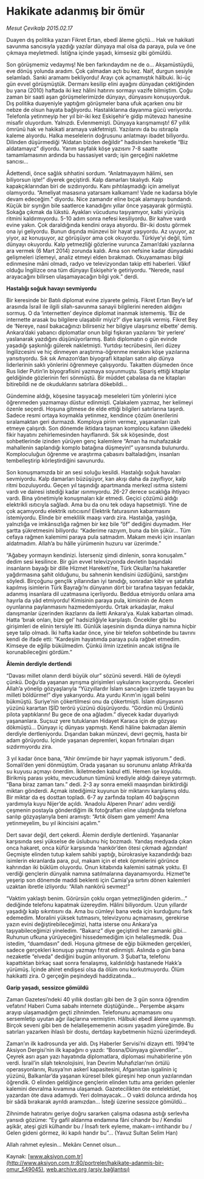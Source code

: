 # Hakikate adanmış bir ömür

*Mesut Çevikalp 2015.02.17*

<div class="pNewsDetailMainContent ctx_content" itemprop="articleBody">
 <p>
  Duayen dış politika yazarı Fikret Ertan, ebedî âleme göçtü... Hak ve hakikati savunma sancısıyla yazdığı yazılar dünyaya mal olsa da paraya, pula ve öne çıkmaya meyletmedi. İstiğna içinde yaşadı, kimsesiz gibi gömüldü.
 </p>
 <p>
  Son görüşmemiz vedaymış! Ne ben farkındaydım ne de o... Akşamüstüydü, eve dönüş yolunda aradım. Çok çalmadan açtı bu kez. Naif, durgun sesiyle selamladı. Sanki aramamı bekliyordu! Arayı çok açmamıştık hâlbuki. İki-üç gün evvel görüşmüştük. Dermanı kesilip elini ayağını dünyadan çektiğinden bu yana (2010) haftada iki kez hâlini hatırını sormayı vazife bilmiştim. Çoğu zaman bir saati aşan görüşmelerimizde dünyayı, dünyasını konuşuyorduk. Dış politika duayeniyle yaptığım görüşmeler bana ufuk açarken onu bir nebze de olsun hayata bağlıyordu. Hastalıklarına dayanma gücü veriyordu. Telefonla yetinmeyip her yıl bir-iki kez Eskişehir’e gidip mütevazı hanesine misafir oluyordum. Yalnızdı. Evlenmemişti. Dünyaya karışmamıştı! 67 yıllık ömrünü hak ve hakikati aramaya vakfetmişti. Yazılarını da bu ıstırapla kaleme alıyordu. Halka meselelerin doğrusunu anlatmayı ibadet biliyordu. Dilinden düşürmediği “Aldatan bizden değildir” hadisinden hareketle “Biz aldatamayız” diyordu. Yarım sayfalık köşe yazısını 7-8 saatte tamamlamasının ardında bu hassasiyet vardı; işin gerçeğini nakletme sancısı...
 </p>
 <p>
  Âdettendi, önce sağlık sıhhatini sordum. “Anlatmayayım hâlimi, sen biliyorsun işte!” diyerek geçiştirdi. Kalp damarları tıkalıydı. Kalp kapakçıklarından biri de sızdırıyordu. Kanı pıhtılaşmadığı için ameliyat olamıyordu. “Ameliyat masasına yatarsam kalkamam! Vade ne kadarsa böyle devam edeceğim.” diyordu. Nice zamandır eline bıçak alamayışı bundandı. Küçük bir sıyrığın bile saatlerce kanadığını yıllar önce yaşayarak görmüştü. Sokağa çıkmak da lükstü. Ayakları vücudunu taşıyamıyor, kalbi yürüyüş ritmini kaldırmıyordu. 5-10 adım sonra nefesi kesiliyordu. Bir kahve vardı evine yakın. Çok daraldığında kendini oraya atıyordu. Bir-iki dostu görmek ona iyi geliyordu. Bunun dışında münzevi bir hayat yaşıyordu. Az uyuyor, az yiyor, az konuşuyor, az görüşüyor ama çok okuyordu. Türkiye’yi değil, tüm dünyayı okuyordu. Kalp yetmezliği gözlerine vurunca Zaman’daki yazılarına ara vermek (6 Mart 2014) zorunda kaldı. Ama son nefsine kadar dünyadaki gelişmeleri izlemeyi, analiz etmeyi elden bırakmadı. Okuyamaması bilgi edinmesine mâni olmadı, radyo ve televizyondan takip etti haberleri. Vâkıf olduğu İngilizce ona tüm dünyayı Eskişehir’e getiriyordu. “Nerede, nasıl arayacağını bilirsen ulaşamayacağın bilgi yok.” derdi.
 </p>
 <p>
  <strong>
   Hastalığı soğuk havayı sevmiyordu
  </strong>
 </p>
 <p>
  Bir keresinde bir Batılı diplomat evine ziyarete gelmiş. Fikret Ertan Bey’e laf arasında İsrail ile ilgili silah-savunma sanayii bilgilerini nereden aldığını sormuş. O da ‘internetten’ deyince diplomat inanmak istememiş. ‘Biz de internette arasak bu bilgilere ulaşabilir miyiz?’ diye karşılık vermiş. Fikret Bey de ‘Nereye, nasıl bakacağınızı bilirseniz her bilgiye ulaşırsınız elbette’ demiş. Ankara’daki yabancı diplomatlar onun bilgi fışkıran yazılarını ‘bir yerlere’ yaslanarak yazdığını düşünüyorlarmış. Batılı diplomatın o gün evinde yaşadığı şaşkınlığı gülerek nakletmişti. Yurtdışı tecrübesini, ileri düzey İngilizcesini ve hiç dinmeyen araştırma-öğrenme merakını köşe yazılarına yansıtıyordu. Sık sık Amazon’dan biyografi kitapları satın alıp dünya liderlerinin saklı yönlerini öğrenmeye çalışıyordu. Takatten düşmeden önce Rus lider Putin’in biyografisini yazmaya soyunmuştu. Sipariş ettiği kitaplar geldiğinde gözlerinin feri sönmüştü. Bir müddet çabalasa da ne kitapları bitirebildi ne de okuduklarını satırlara dökebildi...
 </p>
 <p>
  Gündemine aldığı, köşesine taşıyacağı meseleleri tüm yönlerini iyice öğrenmeden yazmamayı düstur edinmişti. Çalakalem yazmaz, her kelimeyi özenle seçerdi. Hoşuna gitmese de elde ettiği bilgileri satırlarına taşırdı. Sadece resmi ortaya koymakla yetinmez, kendince çözüm önerilerini sıralamaktan geri durmazdı. Komploya pirim vermez, yaşananları izah etmeye çalışırdı. Son dönemde iktidara taşınan komplocu kafanın ülkedeki fikir hayatını zehirlemesinden hayıflanırdı. Sık sık köşesinde, dost sohbetlerinde izinden yürüyen genç kalemlere “Aman ha muhafazakâr mahallenin saplandığı komplo batağına düşmeyin!” uyarısında bulunurdu. Komploculuğun öğrenme ve araştırma çabasını baltaladığını, insanları tembelleştirip körleştirdiğini savunurdu.
 </p>
 <p>
  Son konuşmamızda bir an sesi soluğu kesildi. Hastalığı soğuk havaları sevmiyordu. Kalp damarları büzüşüyor, kan akışı daha da zayıflıyor, kalp ritmi bozuluyordu. Geçen yıl taşındığı apartmanda merkezî ısıtma sistemi vardı ve dairesi istediği kadar ısınmıyordu. 26-27 derece sıcaklığa ihtiyacı vardı. Bina yönetimiyle konuşmaları kâr etmedi. Geçici çözümü aldığı elektrikli ısıtıcıyla sağladı. Ama bu da onu tek odaya hapsetmişti. Yine de çok açamıyordu elektrik ısıtıcısını! Elektrik faturasının kabarmasını istemiyordu. Elinde bir emeklilik maaşı vardı zira. Hastalığa, yaşlılığa, yalnızlığa ve imkânsızlığa rağmen bir kez bile “öf” dediğini duymadım. Her şartta şükretmesini biliyordu: “Kaderime razıyım, buna da bin şükür... Tüm cefaya rağmen kalemimi paraya pula satmadım. Makam mevki için insanları aldatmadım. Allah’a bu hâlle yürümenin huzuru var üzerimde.”
 </p>
 <p>
  “Ağabey yormayın kendinizi. İsterseniz şimdi dinlenin, sonra konuşalım.” dedim sesi kesilince. Bir gün evvel televizyonda devletin başındaki insanların bayağı bir dille Hizmet Hareketi’ne, Türk Okulları’na hakaretler yağdırmasına şahit olduğunu, bu sahnenin kendisini üzdüğünü, sarstığını söyledi. Birçoğunu gençlik yıllarından iyi tanıdığı, sonradan kibir ve şatafata kapılmış isimlerin Türk Bayrağı’nı dünyanın dört bir tarafına taşıyan fedakâr, adanmış insanlara dil uzatmasına içerliyordu. Beddua etmiyordu onlara ama hayırla da yâd etmiyordu! Kimisinin paraya pula, kimisinin de Acem oyunlarına paylanmasını hazmedemiyordu. Ortak arkadaşlar, makul danışmanlar üzerinden ikazlarını da iletti Ankara’ya. Kulak kabartan olmadı. Hatta ‘bırak onları, bize gel’ hadsizliğiyle karşılaştı. Öncekiler gibi bu girişimleri de elinin tersiyle itti. Günlük iaşesinin dışında dünya namına hiçbir şeye talip olmadı. İki hafta kadar önce, yine bir telefon sohbetinde bu tavrını kendi de ifade etti: “Kardeşim hayatımda paraya pula rağbet etmedim. Kimseye de eğilip bükülmedim. Çünkü ilmin izzetinin ancak istiğna ile korunabileceğini gördüm.”
 </p>
 <p>
  <strong>
   Âlemin derdiyle dertlendi
  </strong>
 </p>
 <p>
  “Davası millet olanın derdi büyük olur” sözünü severdi. Hâli de öyleydi çünkü. Doğu’da yaşanan ayrışma girişimleri uykularını kaçırıyordu. Geceleri Allah’a yönelip gözyaşlarıyla “Yüzyıllardır İslam sancağını izzetle taşıyan bu milleti böldürme!” diye yakarıyordu. Ata yurdu Kırım’ın işgali belini bükmüştü. Suriye’nin çökertilmesi onu da çökertmişti. İslam dünyasının yüzünü karartan IŞİD terörü yüzünü düşürüyordu. “Gördün mü Ürdünlü pilota yaptıklarını! Bu gece de ona ağladım.” diyecek kadar duyarlıydı yaşananlara. Suçsuz yere tutuklanan Hidayet Karaca için de gözyaşı dökmüştü… Dünyayı iç dünyası yapmıştı. Kendi hâline bakmadan âlemin derdiyle dertleniyordu. Dışarıdan bakan münzevi, devri geçmiş, hasta bir adam görüyordu. İçinde yaşanan depremleri, kopan fırtınaları dışarı sızdırmıyordu zira.
 </p>
 <p>
  3 yıl kadar önce bana, “Ahir ömrümde bir hayır yapmak istiyorum.” dedi. Somali’den yeni dönmüştüm. Orada yaşanan su sorununu anlatıp Afrika’da su kuyusu açmayı önerdim. İkiletmeden kabul etti. Hemen işe koyuldu. Birikmiş parası yoktu, mevcudunun tümünü krediyle aldığı daireye yatırmıştı. “Bana biraz zaman tanı.” dedi. 2-3 ay sonra emekli maaşından biriktirdiği miktarı gönderdi. Açmak istediğimiz kuyunun bir miktarını karşılamış oldu. Bir miktar da eş dosttan topladı. 6-7 ay zarfında toplam 40 bağışçının yardımıyla kuyu Nijer’de açıldı. ‘Anadolu Alperen Pınarı’ adını verdiği çeşmenin postayla gönderdiğim ilk fotoğrafları eline ulaştığında telefona sarılıp gözyaşlarıyla beni aramıştı: “Artık ölsem gam yemem! Ama yetinmeyelim, bu yıl ikincisini açalım.”
 </p>
 <p>
  Dert savar değil, dert çekerdi. Âlemin derdiyle dertlenirdi. Yaşananlar karşısında sesi yükselse de üslubunu hiç bozmadı. Yandaş medyada çıkan onca hakaret, onca küfür karşısında ‘nankör’den ötesi çıkmadı ağzından! Geçmişte elinden tutup kalem sahibi yaptığı, bürokrasiye kazandırdığı bazı isimlerin ekranlarda para, pul, makam için el etek öpmelerini görünce kahrından iki büklüm oluyordu. Onun kitabında kalemini satmak yoktu. El verdiği gençlerin dünyalık namına satılmalarına dayanamıyordu. Hizmet’te yeşerip son dönemde maddi beklenti için Camia’ya sırtını dönen kalemleri uzaktan ibretle izliyordu: “Allah nankörü sevmez!”
 </p>
 <p>
  “Vaktim yaklaştı benim. Görürsün çoklu organ yetmezliğinden giderim...” dediğinde telefonu kapatmak üzereydim. Hâlini biliyordum. Uzun yıllardır yaşadığı kalp sıkıntısını da. Ama bu cümleyi bana veda için kurduğunu fark edemedim. Moralini yüksek tutmasını, televizyonu açmamasını, gerekirse yazın evini değiştirebileceğimizi, hatta isterse onu Ankara’ya taşıyabileceğimizi yineledim. “Bakarız” diye geçiştirdi her zamanki gibi... Ruhunun ufkuna yürüyeceğini hissedemediğim için helalleşmedik. Dua istedim, “duamdasın” dedi. Hoşuna gitmese de eğip bükmeden gerçekleri, sadece gerçekleri konuşup yazmayı fıtrat edinmişti. Aslında o gün bana nezaketle “elveda” dediğini bugün anlıyorum. 3 Şubat’ta, telefonu kapattıktan birkaç saat sonra fenalaşmış, kaldırıldığı hastanede Hakk’a yürümüş. İçinde ahiret endişesi olsa da ölüm onu korkutmuyordu. Ölüm hakikatti zira. O gerçeğin peşindeydi haddizatında...
 </p>
 <p>
  <strong>
   Garip yaşadı, sessizce gömüldü
  </strong>
 </p>
 <p>
  Zaman Gazetesi’ndeki 40 yıllık dostları gibi ben de 3 gün sonra öğrendim vefatını! Haberi Cuma sabahı internete düştüğünde... Perşembe akşamı arayıp ulaşamadığım geçti zihnimden. Telefonunu açmamasını onu sersemletip uyutan ağır ilaçlarına vermiştim. Hâlbuki ebedî âleme uyanmıştı. Birçok seveni gibi ben de helalleşememenin acısını yaşadım yüreğimde. Bu satırları yazarken ihlaslı bir dostu, dertdaşı kaybetmenin hüznü üzerimdeydi.
 </p>
 <p>
  Zaman’ın ilk kadrosunda yer aldı. Dış Haberler Servisi’ni dizayn etti. 1994’te Aksiyon Dergisi’nin ilk kapağını o yazdı: “Bosna/Dünyaya güvendiler”... Çeyrek asrı aşan yazı hayatında diplomatlara, diplomasi muhabirlerine yön verdi. İsrail’in silah teknolojisini, İran Devrim Muhafızları’nın örtülü operasyonlarını, Rusya’nın askerî kapasitesini, Afganistan işgalinin iç yüzünü, Balkanlar’da yaşanan küresel bilek güreşini hep onun yazılarından öğrendik. O elinden geldiğince gençlerin elinden tuttu ama geriden gelenler kalemini devralma kıvamına ulaşamadı. Gazetecilikten öte entelektüel, yazardan öte dava adamıydı. Yeri dolmayacak... O vakti dolunca ardında hoş bir sâdâ bırakarak ayrıldı aramızdan... İsteği üzerine sessizce gömüldü...
 </p>
 <p>
  Zihnimde hatıratını geriye doğru sararken çalışma odasına astığı serlevha yansıdı gözüme: “Ey gafil aldanma endamına fâni cihandır bu / Kendisi aşikâr, ateşi gizli külhandır bu / İnsafı terk eyleme, makam-ı imtihandır bu / Gelen gideni görmez, iki kapılı handır bu”... (Yavuz Sultan Selim Han)
 </p>
 <p>
  Allah rahmet eylesin... Mekânı Cennet olsun...
 </p>
</div>


Kaynak: [www.aksiyon.com.tr](http://www.aksiyon.com.tr:80/portreler/hakikate-adanmis-bir-omur_549045), [web.archive.org (arşiv bağlantısı)](http://web.archive.org/web/20160304070517/http://www.aksiyon.com.tr:80/portreler/hakikate-adanmis-bir-omur_549045)
